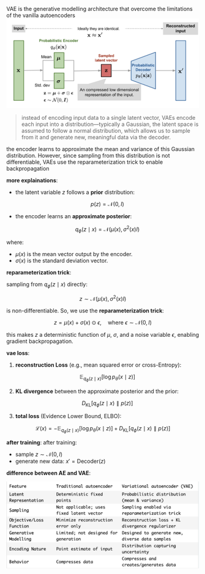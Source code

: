 VAE is the generative modelling architecture that overcome the limitations of the vanilla autoencoders
![img](img/vae-gaussian.png)
> instead of encoding input data to a single latent vector, VAEs encode each input into a distribution—typically a Gaussian, the latent space is assumed to follow a normal distribution, which allows us to sample from it and generate new, meaningful data via the decoder.

the encoder learns to approximate the mean and variance of this Gaussian distribution. However, since sampling from this distribution is not differentiable, VAEs use the reparameterization trick to enable backpropagation

**more explainations**:
- the latent variable $z$ follows a **prior** distribution:

  $$
  p(z) = \mathcal{N}(0, I)
  $$

- the encoder learns an **approximate posterior**:

  $$
  q_\phi(z \mid x) = \mathcal{N}(\mu(x), \sigma^2(x) I)
  $$

where:
- $\mu(x)$ is the mean vector output by the encoder.
- $\sigma(x)$ is the standard deviation vector.

**reparameterization trick**:

sampling from $q_\phi(z \mid x)$ directly:

  $$
  z \sim \mathcal{N}(\mu(x), \sigma^2(x) I)
  $$

is non-differentiable. So, we use the **reparameterization trick**:

  $$
  z = \mu(x) + \sigma(x) \odot \epsilon, \quad \text{where } \epsilon \sim \mathcal{N}(0, I)
  $$

this makes $z$ a deterministic function of $\mu$, $\sigma$, and a noise variable $\epsilon$, enabling gradient backpropagation.

**vae loss**: 
1. **reconstruction Loss** (e.g., mean squared error or cross-Entropy):

   $$
   \mathbb{E}_{q_\phi(z \mid x)} [ \log p_\theta(x \mid z) ]
   $$

2. **KL divergence** between the approximate posterior and the prior:

   $$
   D_{\text{KL}} \left[ q_\phi(z \mid x) \parallel p(z) \right]
   $$

3. **total loss** (Evidence Lower Bound, ELBO):

  $$
  \mathcal{L}(x) = -\mathbb{E}_{q_\phi(z \mid x)} [ \log p_\theta(x \mid z) ] + D_{\text{KL}} \left[ q_\phi(z \mid x) \parallel p(z) \right]
  $$

**after training**:
after training:
- sample $z \sim \mathcal{N}(0, I)$
- generate new data: $x' = \text{Decoder}(z)$

**difference between AE and VAE**: 

![img](img/difference.png)
